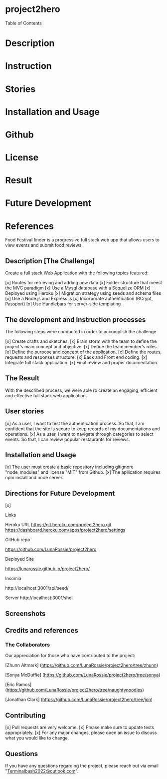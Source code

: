 # project2hero

Table of Contents
# Description
# Instruction
# Stories
# Installation and Usage
# Github 
# License
# Result
# Future Development
# References

Food Festival finder is a progressive full stack web app that allows users to view events and submit food reviews.

## Description [The Challenge]

Create a full stack Web Application with the following topics featured:

[x] Routes for retrieving and adding new data
[x] Folder structure that meest the MVC paradigm
[x] Use a Mysql database with a Sequelize ORM
[x] Deployed using Heroku 
[x] Migration strategy using seeds and schema files
[x] Use a Node.js and Express.js
[x] Incorporate authentication (BCrypt, Passport)
[x] Use Handlebars for server-side templating

## The development and Instruction processes

The following steps were conducted in order to accomplish the challenge

[x] Create drafts and sketches.
[x] Brain storm with the team to define the project's main concept and objective.
[x] Define the team member's roles.
[x] Define the purpose and concept of the application.
[x] Define the routes, requests and responses structure.
[x] Back and Front end coding.
[x] Integrate full stack application.
[x] Final review and proper documentation.

## The Result

With the described process, we were able ro create an engaging, efficient and effective full stack web application.

## User stories

[x] As a user, I want to test the authentication process. So that, I am confident that the site is secure to keep records of my documentations and operations.
[x] As a user, I want to navigate through categories to select events. So that, I can review popular restaurants for reviews.

## Installation and Usage

[x] The user must create a basic repository including gitignore "node_modules" and license "MIT" from Github.
[x] The apllication requires npm install and node server.

## Directions for Future Development

[x] 


Links

Heroku URL
https://git.heroku.com/project2hero.git
https://dashboard.heroku.com/apps/project2hero/settings

GitHub repo

https://github.com/LunaRossie/project2hero

Deployed Site

https://lunarossie.github.io/project2hero/

Insomia

http://localhost:3001/api/seed/

Server
http://localhost:3001/shell


## Screenshots



## Credits and references

### The Collaborators

Our appreciation for those who have contributed to the project:

[Zhunn Altmark] (https://github.com/LunaRossie/project2hero/tree/zhunn)

[Sonya McDuffie] (https://github.com/LunaRossie/project2hero/tree/sonya)

[Eric Ramos] (https://github.com/LunaRossie/project2hero/tree/naughtynoodles)

[Jonathan Clark] (https://github.com/LunaRossie/project2hero/tree/jon)

## Contributing

[x] Pull requests are very welcome.
[x] Please make sure to update tests appropriately.
[x] For any major changes, please open an issue to discuss what you would like to change.

## Questions

If you have any questions regarding the project, please reach out via email "Terminalbash2022@outlook.com". 
